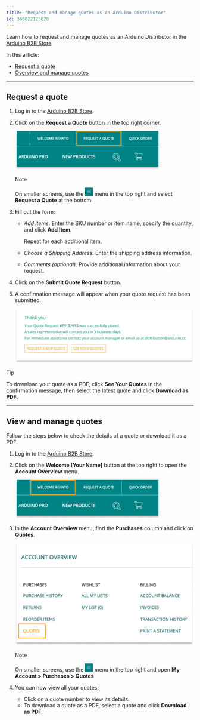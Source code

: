 ```yaml
---
title: "Request and manage quotes as an Arduino Distributor"
id: 360022125620
---
```


Learn how to request and manage quotes as an Arduino Distributor in the [Arduino B2B Store](https://distribution.arduino.cc/).

In this article:

* [Request a quote](#request)
* [Overview and manage quotes](#overview)

---

<a id="request"></a>

## Request a quote

1. Log in to the [Arduino B2B Store](https://distribution.arduino.cc/).

2. Click on the **Request a Quote** button in the top right corner.

   ![Arduino B2B Store navigation menu highlighting the 'Request a Quote' button, alongside the 'Welcome [User Name]' and 'Quick Order' buttons](img/Distributors_Request_a_quote_button.png)

   > [!NOTE]
   > On smaller screens, use the ![Hamburger menu icon](img/Hamburger_menu.png) menu in the top right and select **Request a Quote** at the bottom.

3. Fill out the form:

   * _Add items._ Enter the SKU number or item name, specify the quantity, and click **Add Item**.

     Repeat for each additional item.

   * _Choose a Shipping Address._ Enter the shipping address information.

   * _Comments (optional)._ Provide additional information about your request.

4. Click on the **Submit Quote Request** button.

5. A confirmation message will appear when your quote request has been submitted.

   ![Confirmation message for a successfully placed quote request, showing quote ID, expected contact timeline, and buttons for 'Request a New Quote' or 'See Your Quotes'](img/Distributors_confirmation_message.png)

> [!TIP]
> To download your quote as a PDF, click **See Your Quotes** in the confirmation message, then select the latest quote and click **Download as PDF**.

---

<a id="overview"></a>

## View and manage quotes

Follow the steps below to check the details of a quote or download it as a PDF.

1. Log in to the [Arduino B2B Store](https://distribution.arduino.cc/).

2. Click on the **Welcome [Your Name]** button at the top right to open the **Account Overview** menu.

   ![Arduino B2B Store navigation menu highlighting the 'Welcome [User Name]' button, alongside the 'Request a Quote' and 'Quick Order' buttons](img/Distributors_Welcome_username.png)

3. In the **Account Overview** menu, find the **Purchases** column and click on **Quotes**.

   ![Account Overview page highlighting the 'Quotes' option under the Purchases column](img/Distributors_Account_overview.png)

   > [!NOTE]
   > On smaller screens, use the ![Hamburger menu icon](img/Hamburger_menu.png) menu in the top right and open **My Account > Purchases > Quotes**

4. You can now view all your quotes:

   * Click on a quote number to view its details.
   * To download a quote as a PDF, select a quote and click **Download as PDF**.
